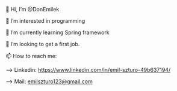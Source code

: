 👋 Hi, I’m @DonEmilek

👀 I’m interested in programming

🌱 I’m currently learning Spring framework

💞️ I’m looking to get a first job.

📫 How to reach me:

--> Linkedin: https://www.linkedin.com/in/emil-szturo-49b637194/

--> Mail: emilszturo123@gmail.com

